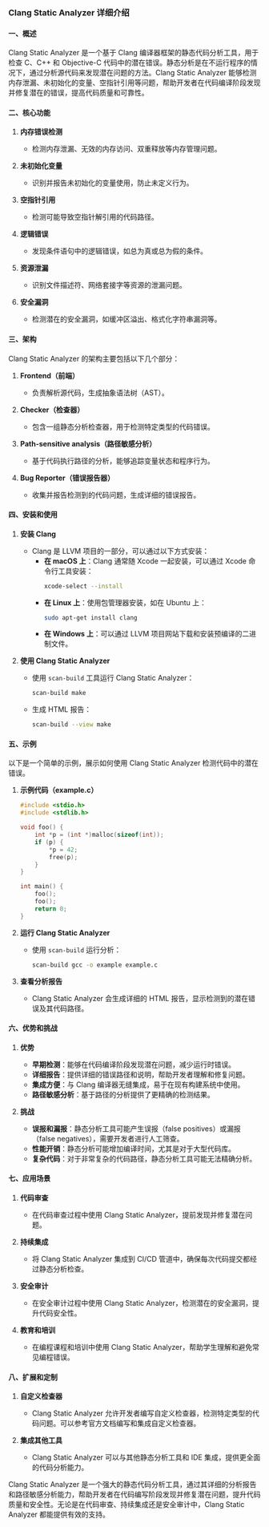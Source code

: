 ### Clang Static Analyzer 详细介绍

#### 一、概述

Clang Static Analyzer 是一个基于 Clang 编译器框架的静态代码分析工具，用于检查 C、C++ 和 Objective-C 代码中的潜在错误。静态分析是在不运行程序的情况下，通过分析源代码来发现潜在问题的方法。Clang Static Analyzer 能够检测内存泄漏、未初始化的变量、空指针引用等问题，帮助开发者在代码编译阶段发现并修复潜在的错误，提高代码质量和可靠性。

#### 二、核心功能

1. **内存错误检测**
   - 检测内存泄漏、无效的内存访问、双重释放等内存管理问题。

2. **未初始化变量**
   - 识别并报告未初始化的变量使用，防止未定义行为。

3. **空指针引用**
   - 检测可能导致空指针解引用的代码路径。

4. **逻辑错误**
   - 发现条件语句中的逻辑错误，如总为真或总为假的条件。

5. **资源泄漏**
   - 识别文件描述符、网络套接字等资源的泄漏问题。

6. **安全漏洞**
   - 检测潜在的安全漏洞，如缓冲区溢出、格式化字符串漏洞等。

#### 三、架构

Clang Static Analyzer 的架构主要包括以下几个部分：

1. **Frontend（前端）**
   - 负责解析源代码，生成抽象语法树（AST）。

2. **Checker（检查器）**
   - 包含一组静态分析检查器，用于检测特定类型的代码错误。

3. **Path-sensitive analysis（路径敏感分析）**
   - 基于代码执行路径的分析，能够追踪变量状态和程序行为。

4. **Bug Reporter（错误报告器）**
   - 收集并报告检测到的代码问题，生成详细的错误报告。

#### 四、安装和使用

1. **安装 Clang**
   - Clang 是 LLVM 项目的一部分，可以通过以下方式安装：
     - **在 macOS 上**：Clang 通常随 Xcode 一起安装，可以通过 Xcode 命令行工具安装：
       ```bash
       xcode-select --install
       ```
     - **在 Linux 上**：使用包管理器安装，如在 Ubuntu 上：
       ```bash
       sudo apt-get install clang
       ```
     - **在 Windows 上**：可以通过 LLVM 项目网站下载和安装预编译的二进制文件。

2. **使用 Clang Static Analyzer**
   - 使用 `scan-build` 工具运行 Clang Static Analyzer：
     ```bash
     scan-build make
     ```
   - 生成 HTML 报告：
     ```bash
     scan-build --view make
     ```

#### 五、示例

以下是一个简单的示例，展示如何使用 Clang Static Analyzer 检测代码中的潜在错误。

1. **示例代码（example.c）**
   ```c
   #include <stdio.h>
   #include <stdlib.h>
   
   void foo() {
       int *p = (int *)malloc(sizeof(int));
       if (p) {
           *p = 42;
           free(p);
       }
   }
   
   int main() {
       foo();
       foo();
       return 0;
   }
   ```

2. **运行 Clang Static Analyzer**
   - 使用 `scan-build` 运行分析：
     ```bash
     scan-build gcc -o example example.c
     ```

3. **查看分析报告**
   - Clang Static Analyzer 会生成详细的 HTML 报告，显示检测到的潜在错误及其代码路径。

#### 六、优势和挑战

1. **优势**
   - **早期检测**：能够在代码编译阶段发现潜在问题，减少运行时错误。
   - **详细报告**：提供详细的错误路径和说明，帮助开发者理解和修复问题。
   - **集成方便**：与 Clang 编译器无缝集成，易于在现有构建系统中使用。
   - **路径敏感分析**：基于路径的分析提供了更精确的检测结果。

2. **挑战**
   - **误报和漏报**：静态分析工具可能产生误报（false positives）或漏报（false negatives），需要开发者进行人工筛查。
   - **性能开销**：静态分析可能增加编译时间，尤其是对于大型代码库。
   - **复杂代码**：对于非常复杂的代码路径，静态分析工具可能无法精确分析。

#### 七、应用场景

1. **代码审查**
   - 在代码审查过程中使用 Clang Static Analyzer，提前发现并修复潜在问题。

2. **持续集成**
   - 将 Clang Static Analyzer 集成到 CI/CD 管道中，确保每次代码提交都经过静态分析检查。

3. **安全审计**
   - 在安全审计过程中使用 Clang Static Analyzer，检测潜在的安全漏洞，提升代码安全性。

4. **教育和培训**
   - 在编程课程和培训中使用 Clang Static Analyzer，帮助学生理解和避免常见编程错误。

#### 八、扩展和定制

1. **自定义检查器**
   - Clang Static Analyzer 允许开发者编写自定义检查器，检测特定类型的代码问题。可以参考官方文档编写和集成自定义检查器。

2. **集成其他工具**
   - Clang Static Analyzer 可以与其他静态分析工具和 IDE 集成，提供更全面的代码分析能力。

Clang Static Analyzer 是一个强大的静态代码分析工具，通过其详细的分析报告和路径敏感分析能力，帮助开发者在代码编写阶段发现并修复潜在问题，提升代码质量和安全性。无论是在代码审查、持续集成还是安全审计中，Clang Static Analyzer 都能提供有效的支持。